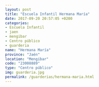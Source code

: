 ```yaml
---
layout: post
title: "Escuela Infantil Hermana María"
date: 2017-09-20 20:57:05 +0200
categories:
- Escuela Infantil
- jaen
- mengibar
- Centro público
- guarderia
name: "Hermana María"
province: "Jaén"
location: "Mengibar"
code: "23008889"
type: "Centro público"
img: guarderia.jpg
permalink: /guarderias/hermana-maria.html
---
```

